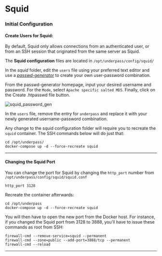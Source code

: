 # Squid

### Initial Configuration

#### Create Users for Squid:

By default, Squid only allows connections from an authenticated user, or from an SSH session that originated from the same server as Squid.

The **Squid configuration** files are located in `/opt/underpass/config/squid/`

In the _squid_ folder, edit the `users` file using your preferred text editor and use a [_passwd-generator_](https://hostingcanada.org/htpasswd-generator/) to create your own user-password combination.

From the passwd-generator homepage, input your desired username and password. For the `Mode`, select `Apache specific salted MD5`. Finally, click on the Create .htpasswd file button.

![squid_password_gen](https://user-images.githubusercontent.com/9207205/93942673-78e3b500-fd63-11ea-969f-ebfd3b880abd.png)

In the `users` file, remove the entry for `underpass` and replace it with your newly generated username-password combination.

Any change to the squid configuration folder will require you to recreate the `squid` container. The SSH commands below will do just that:
```
cd /opt/underpass/
docker-compose up -d --force-recreate squid
```

***

#### Changing the Squid Port

You can change the port for Squid by changing the `http_port` number from `/opt/underpass/config/squid/squid.conf`
```
http_port 3128
```

Recreate the container afterwards:
```
cd /opt/underpass
docker-compose up -d --force-recreate squid
```

You will then have to open the new port from the Docker host. For instance, if you changed the Squid port from 3128 to 3888, you'll have to issue these commands as root from SSH:
```
firewall-cmd --remove-service=squid --permanent
firewall-cmd --zone=public --add-port=3888/tcp --permanent
firewall-cmd --reload
```

***